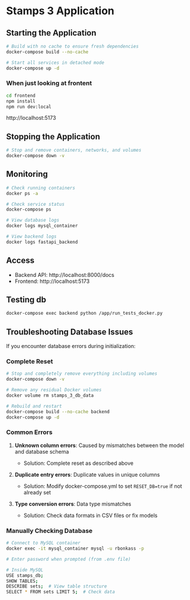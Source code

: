 # Stamps 3 Application

## Starting the Application

```bash
# Build with no cache to ensure fresh dependencies
docker-compose build --no-cache

# Start all services in detached mode
docker-compose up -d
```

### When just looking at frontent

```bash
cd frontend
npm install
npm run dev:local
```

http://localhost:5173

## Stopping the Application

```bash
# Stop and remove containers, networks, and volumes
docker-compose down -v
```

## Monitoring

```bash
# Check running containers
docker ps -a

# Check service status
docker-compose ps

# View database logs
docker logs mysql_container

# View backend logs
docker logs fastapi_backend
```

## Access

- Backend API: http://localhost:8000/docs
- Frontend: http://localhost:5173

## Testing db

```bash
docker-compose exec backend python /app/run_tests_docker.py
```

## Troubleshooting Database Issues

If you encounter database errors during initialization:

### Complete Reset

```bash
# Stop and completely remove everything including volumes
docker-compose down -v

# Remove any residual Docker volumes
docker volume rm stamps_3_db_data

# Rebuild and restart
docker-compose build --no-cache backend
docker-compose up -d
```

### Common Errors

1. **Unknown column errors**: Caused by mismatches between the model and database schema
   - Solution: Complete reset as described above

2. **Duplicate entry errors**: Duplicate values in unique columns
   - Solution: Modify docker-compose.yml to set `RESET_DB=true` if not already set

3. **Type conversion errors**: Data type mismatches 
   - Solution: Check data formats in CSV files or fix models

### Manually Checking Database

```bash
# Connect to MySQL container
docker exec -it mysql_container mysql -u rbonkass -p

# Enter password when prompted (from .env file)

# Inside MySQL
USE stamps_db;
SHOW TABLES;
DESCRIBE sets;  # View table structure
SELECT * FROM sets LIMIT 5;  # Check data
```